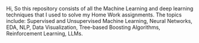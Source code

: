 Hi, So this repository consists of all the Machine Learning and deep learning techniques that I used to solve my Home Work assignments.
The topics include: 
Supervised and Unsupervised Machine Learning, Neural Networks, EDA, NLP, Data Visualization, Tree-based Boosting Algorithms, Reinforcement Learning, LLMs.
